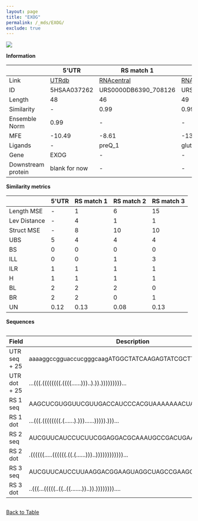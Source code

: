 ```yaml
---
layout: page
title: "EXOG"
permalink: /_mds/EXOG/
exclude: true
---
```




![](../../alns_9.28.22/aln_5HSAA037262_0.962.png?raw=true)


**Information**

| | 5'UTR       | RS match 1   | RS match 2  | RS match 3 |
| ---- | ----------- | ----------- | ----------- | ----------- |
| Link | <a href="http://utrdb.ba.itb.cnr.it/getutr/5HSAA037262/1" target="_blank" rel="noopener noreferrer">UTRdb</a>   | <a href="https://rnacentral.org/rna/URS0000DB6390/708126" target="_blank" rel="noopener noreferrer">RNAcentral</a>     |<a href="https://rnacentral.org/rna/URS0000D6ADBA/12908" target="_blank" rel="noopener noreferrer">RNAcentral</a>  | <a href="https://rnacentral.org/rna/URS0000C7DE01/12908" target="_blank" rel="noopener noreferrer">RNAcentral</a>   |
| ID | 5HSAA037262     | URS0000DB6390_708126     | URS0000D6ADBA_12908     | URS0000C7DE01_12908     |
| Length | 48     |  46    | 49   |  47    |
| Similarity | - | 0.99 | 0.99 | 0.98 |
| Ensemble Norm | 0.99 | - | - | - |
| MFE | -10.49 | -8.61 | -13 | -8.44 |
| Ligands | - | preQ_1 | glutamine | glutamine |
| Gene | EXOG | - | - | - |
| Downstream protein | blank for now    |    -    | -  | - |


**Similarity metrics**

| | 5'UTR       | RS match 1   | RS match 2  | RS match 3 |
| ---- | ----------- | ----------- | ----------- | ----------- |
| Length MSE | - | 1 | 6 | 15 |
| Lev Distance | - | 4 | 1 | 1 |
| Struct MSE | - | 8 | 10 | 10 |
| UBS| 5 | 4 | 4 | 4 |
| BS | 0 | 0 | 0 | 0 |
| ILL | 0 | 0 | 1 | 3 |
| ILR | 1 | 1 | 1 | 1 |
| H | 1 | 1 | 1 | 1 |
| BL | 2 | 2 | 2 | 0 |
| BR | 2 | 2 | 0 | 1 |
| UN | 0.12 | 0.13 | 0.08 | 0.13 |

**Sequences**


<div style="overflow-x:auto;">

<table>
<colgroup>
<col width="30%" />
<col width="70%" />
</colgroup>
<thead>
<tr class="header">
<th>Field</th>
<th>Description</th>
</tr>
</thead>
<tbody>
<tr>
<td markdown="span">UTR seq + 25 </td>
<td markdown="span"> aaaaggccgguaccucgggcaagATGGCTATCAAGAGTATCGCTTCCC </td>
</tr>
<tr>
<td markdown="span">UTR dot + 25  </td>
<td markdown="span"> ...(((.((((((((.((((......)))..).)).)))))))))...
</td>
</tr>


<tr>
<td markdown="span">RS 1 seq </td>
<td markdown="span"> AAGCUCGUGGUUCGUUGACCAUCCCACGUAAAAAAACUAGGAGGAG
</td>
</tr>


<tr>
<td markdown="span">RS 1 dot </td>
<td markdown="span"> ...(((.((((((((.(......).)))......))))).)))...
</td>
</tr>


<tr>
<td markdown="span">RS 2 seq </td>
<td markdown="span"> AUCGUUCAUCCUCUUCGGAGGACGCAAAUGCCGACUGAAGGAACGGGAU
</td>
</tr>


<tr>
<td markdown="span">RS 2 dot </td>
<td markdown="span"> .((((((.....((((((.((.(......)))..))))))))))))...
</td>
</tr>


<tr>
<td markdown="span">RS 3 seq </td>
<td markdown="span"> AUCGUUCAUCCUUAAGGACGGAAGUAGGCUAGCCGAAGGAACGCACU
</td>
</tr>


<tr>
<td markdown="span">RS 3 dot </td>
<td markdown="span"> ..(((...(((((..((..((.......))..)).))))))))....
</td>
</tr>

</tbody>
</table>


</div>


[Back to Table](../../display)
